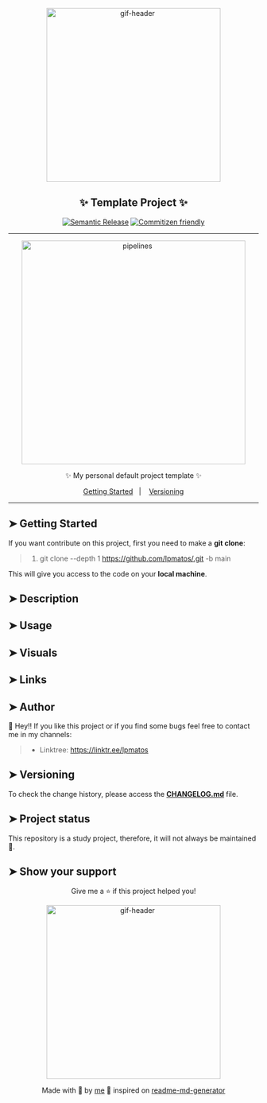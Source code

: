 <div align="center">

<p align="center">
  <img alt="gif-header" src="https://c.tenor.com/PX2XATCduFcAAAAC/loli.gif" width="350px" float="center"/>
</p>

<h2 align="center">✨ Template Project ✨</h2>

<div align="center">
  
[![Semantic Release](https://img.shields.io/badge/%20%20%F0%9F%93%A6%F0%9F%9A%80-semantic--release-e10079.svg)]()
[![Commitizen friendly](https://img.shields.io/badge/commitizen-friendly-brightgreen.svg)]()
  
</div>

---

<p align="center">
  <img alt="pipelines" src="https://i.pinimg.com/originals/ce/26/14/ce2614ef4c70f04a2c578f972308f5b6.gif" width="450px" float="center"/>
</p>

<p align="center">
  ✨ My personal default project template ✨
</p>

<p align="center">
  <a href="#getting-started">Getting Started</a>&nbsp;&nbsp;&nbsp;|&nbsp;&nbsp;&nbsp;
  <a href="#versioning">Versioning</a>
</p>

</div>

---

## ➤ Getting Started <a name = "getting-started"></a>

If you want contribute on this project, first you need to make a **git clone**:

>
> 1. git clone --depth 1 <https://github.com/lpmatos/.git> -b main
>

This will give you access to the code on your **local machine**.

## ➤ Description <a name = "description"></a>

## ➤ Usage <a name = "usage"></a>

## ➤ Visuals <a name = "visuals"></a>

## ➤ Links <a name = "links"></a>
  
## ➤ Author <a name = "author"></a>

👤 Hey!! If you like this project or if you find some bugs feel free to contact me in my channels:

>
> * Linktree: https://linktr.ee/lpmatos
>

## ➤ Versioning <a name = "versioning"></a>

To check the change history, please access the [**CHANGELOG.md**](CHANGELOG.md) file.

## ➤ Project status <a name = "project-status"></a>

This repository is a study project, therefore, it will not always be maintained 👻.

## ➤ Show your support <a name = "show-your-support"></a>

<div align="center">

Give me a ⭐️ if this project helped you!

<p>
  <img alt="gif-header" src="https://www.icegif.com/wp-content/uploads/baby-yoda-bye-bye-icegif.gif" width="350px" float="center"/>
</p>

Made with 💜 by [me](https://github.com/lpmatos) :wave: inspired on [readme-md-generator](https://github.com/kefranabg/readme-md-generator)

</div>
